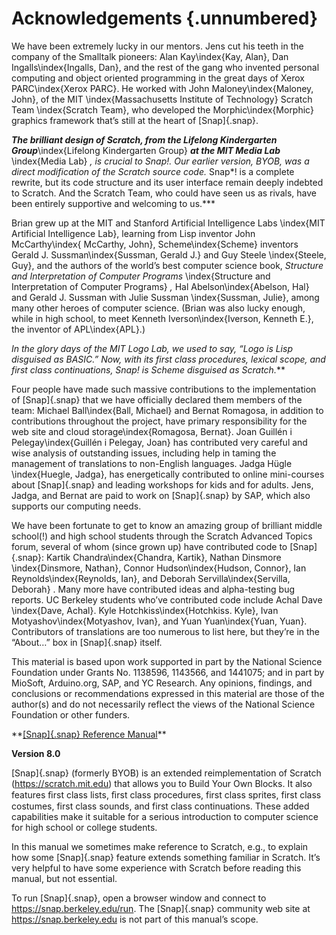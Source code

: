 
# Acknowledgements {.unnumbered}

We have been extremely lucky in our
mentors. Jens cut his teeth in the company of the Smalltalk pioneers:
Alan Kay\index{Kay, Alan}, Dan Ingalls\index{Ingalls, Dan}, and the
rest of the gang who invented personal computing and object oriented
programming in the great days of Xerox PARC\index{Xerox PARC}. He
worked with John Maloney\index{Maloney, John}, of the MIT
\index{Massachusetts Institute of Technology} Scratch Team
\index{Scratch Team}, who developed the Morphic\index{Morphic}
graphics framework that’s still at the heart of [Snap]{.snap}.

***The brilliant design of Scratch, from the Lifelong Kindergarten
Group***\index{Lifelong Kindergarten Group} ***at the MIT Media Lab***
\index{Media Lab} ***, is crucial to* Snap*!. Our earlier version, BYOB,
was a direct modification of the Scratch source code.* Snap*! is a
complete rewrite, but its code structure and its user interface remain
deeply indebted to Scratch. And the Scratch Team, who could have seen us
as rivals, have been entirely supportive and welcoming to us.***

Brian grew up at the MIT and Stanford Artificial Intelligence Labs
\index{MIT Artificial Intelligence Lab}, learning from Lisp inventor
John McCarthy\index{ McCarthy, John}, Scheme\index{Scheme} inventors
Gerald J. Sussman\index{Sussman, Gerald J.} and Guy Steele
\index{Steele, Guy}, and the authors of the world’s best computer
science book, *Structure and Interpretation of Computer Programs*
\index{Structure and Interpretation of Computer Programs} *,* Hal
Abelson\index{Abelson, Hal} and Gerald J. Sussman with Julie Sussman
\index{Sussman, Julie}, among many other heroes of computer science.
(Brian was also lucky enough, while in high school, to meet Kenneth
Iverson\index{Iverson, Kenneth E.}, the inventor of APL\index{APL}.)

***In the glory days of the MIT Logo Lab, we used to say, “Logo is Lisp
disguised as BASIC.” Now, with its first class procedures, lexical
scope, and first class continuations,* Snap*! is Scheme disguised as
Scratch.***

Four people have made such massive contributions to the implementation
of [Snap]{.snap} that we have officially declared them members of the team:
Michael Ball\index{Ball, Michael} and Bernat Romagosa, in addition to
contributions throughout the project, have primary responsibility for
the web site and cloud storage\index{Romagosa, Bernat}. Joan Guillén i
Pelegay\index{Guillén i Pelegay, Joan} has contributed very careful and
wise analysis of outstanding issues, including help in taming the
management of translations to non-English languages. Jadga Hügle
\index{Huegle, Jadga}, has energetically contributed to online
mini-courses about [Snap]{.snap} and leading workshops for kids and for
adults. Jens, Jadga, and Bernat are paid to work on [Snap]{.snap} by SAP,
which also supports our computing needs.

We have been fortunate to get to know an amazing group of brilliant
middle school(!) and high school students through the Scratch Advanced
Topics forum, several of whom (since grown up) have contributed code to
[Snap]{.snap}: Kartik Chandra\index{Chandra, Kartik}, Nathan Dinsmore
\index{Dinsmore, Nathan}, Connor Hudson\index{Hudson, Connor}, Ian
Reynolds\index{Reynolds, Ian}, and Deborah Servilla\index{Servilla,
Deborah} . Many more have contributed ideas and alpha-testing bug
reports. UC Berkeley students who’ve contributed code include Achal Dave
\index{Dave, Achal}. Kyle Hotchkiss\index{Hotchkiss. Kyle}, Ivan
Motyashov\index{Motyashov, Ivan}, and Yuan Yuan\index{Yuan, Yuan}.
Contributors of translations are too numerous to list here, but they’re
in the “About…” box in [Snap]{.snap} itself.

This material is based upon work supported in part by the National
Science Foundation under Grants No.
1138596, 1143566, and 1441075; and in part by MioSoft, Arduino.org, SAP,
and YC Research. Any opinions, findings, and conclusions or
recommendations expressed in this material are those of the author(s)
and do not necessarily reflect the views of the National Science
Foundation or other funders.

<span class="smallcaps">
</span>**<u>[Snap]{.snap} Reference Manual</u>**

**Version 8.0**

[Snap]{.snap} (formerly BYOB) is an extended reimplementation of Scratch
(<u>https://scratch.mit.edu</u>) that allows you to Build Your Own
Blocks. It also features ﬁrst class lists, ﬁrst class procedures, first
class sprites, first class costumes, first class sounds, and first class
continuations. These added capabilities make it suitable for a serious
introduction to computer science for high school or college students.

In this manual we sometimes make reference to Scratch, e.g., to explain
how some [Snap]{.snap} feature extends something familiar in Scratch. It’s
very helpful to have some experience with Scratch before reading this
manual, but not essential.

To run [Snap]{.snap}, open a browser window and
connect to https://snap.berkeley.edu/run. The [Snap]{.snap} community web site
at https://snap.berkeley.edu is not part of this manual’s scope.
